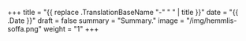+++
title = "{{ replace .TranslationBaseName "-" " " | title }}"
date = "{{ .Date }}"
draft = false
summary = "Summary."
image = "/img/hemmlis-soffa.png"
weight = "1"
+++
